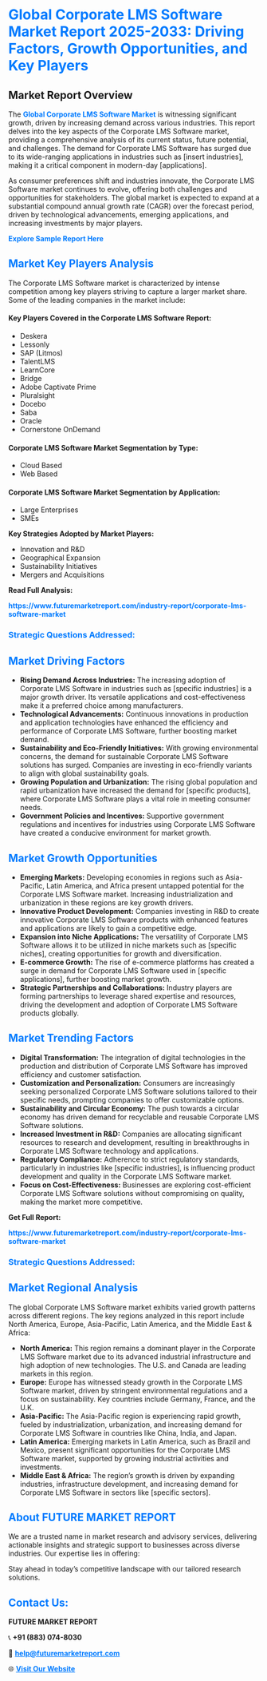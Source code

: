 <h1 style="color: #007BFF;">Global Corporate LMS Software Market Report 2025-2033: Driving Factors, Growth Opportunities, and Key Players</h1>

<section id="overview">
<h2>Market Report Overview</h2>
<p>The <a href="https://www.futuremarketreport.com/industry-report/corporate-lms-software-market" style="color: #007BFF; text-decoration: none;"><strong>Global Corporate LMS Software Market</strong></a> is witnessing significant growth, driven by increasing demand across various industries. This report delves into the key aspects of the Corporate LMS Software market, providing a comprehensive analysis of its current status, future potential, and challenges. The demand for Corporate LMS Software has surged due to its wide-ranging applications in industries such as [insert industries], making it a critical component in modern-day [applications].</p>
<p>As consumer preferences shift and industries innovate, the Corporate LMS Software market continues to evolve, offering both challenges and opportunities for stakeholders. The global market is expected to expand at a substantial compound annual growth rate (CAGR) over the forecast period, driven by technological advancements, emerging applications, and increasing investments by major players.</p>
</section>

<section id="overview">
<p><a href="https://www.futuremarketreport.com/request-sample/reportId=41021" style="color: #007BFF; text-decoration: none;"><strong>Explore Sample Report Here</strong></a></p>
</section>

<section id="key-players">
<h2 style="color: #007BFF;">Market Key Players Analysis</h2>
<p>The Corporate LMS Software market is characterized by intense competition among key players striving to capture a larger market share. Some of the leading companies in the market include:</p>
<h4>Key Players Covered in the Corporate LMS Software Report:</h4>
<ul><li>Deskera</li><li>Lessonly</li><li>SAP (Litmos)</li><li>TalentLMS</li><li>LearnCore</li><li>Bridge</li><li>Adobe Captivate Prime</li><li>Pluralsight</li><li>Docebo</li><li>Saba</li><li>Oracle</li><li>Cornerstone OnDemand</li></ul>
<h4>Corporate LMS Software Market Segmentation by Type:</h4>
<ul><li>Cloud Based</li><li>Web Based</li></ul>

<h4>Corporate LMS Software Market Segmentation by Application:</h4>
<ul><li>Large Enterprises</li><li>SMEs</li></ul>
<p><strong>Key Strategies Adopted by Market Players:</strong></p>
<ul>
<li>Innovation and R&D</li>
<li>Geographical Expansion</li>
<li>Sustainability Initiatives</li>
<li>Mergers and Acquisitions</li>
</ul>
</section>

<section>
<p><strong>Read Full Analysis: </strong></p><a href="https://www.futuremarketreport.com/industry-report/corporate-lms-software-market" style="color: #007BFF; text-decoration: none;"><strong>https://www.futuremarketreport.com/industry-report/corporate-lms-software-market</strong></a>
<h3 style="color: #007BFF;">Strategic Questions Addressed:</h3>
</section>

<section id="driving-factors">
<h2 style="color: #007BFF;">Market Driving Factors</h2>
<ul>
<li><strong>Rising Demand Across Industries:</strong> The increasing adoption of Corporate LMS Software in industries such as [specific industries] is a major growth driver. Its versatile applications and cost-effectiveness make it a preferred choice among manufacturers.</li>
<li><strong>Technological Advancements:</strong> Continuous innovations in production and application technologies have enhanced the efficiency and performance of Corporate LMS Software, further boosting market demand.</li>
<li><strong>Sustainability and Eco-Friendly Initiatives:</strong> With growing environmental concerns, the demand for sustainable Corporate LMS Software solutions has surged. Companies are investing in eco-friendly variants to align with global sustainability goals.</li>
<li><strong>Growing Population and Urbanization:</strong> The rising global population and rapid urbanization have increased the demand for [specific products], where Corporate LMS Software plays a vital role in meeting consumer needs.</li>
<li><strong>Government Policies and Incentives:</strong> Supportive government regulations and incentives for industries using Corporate LMS Software have created a conducive environment for market growth.</li>
</ul>
</section>

<section id="growth-opportunities">
<h2 style="color: #007BFF;">Market Growth Opportunities</h2>
<ul>
<li><strong>Emerging Markets:</strong> Developing economies in regions such as Asia-Pacific, Latin America, and Africa present untapped potential for the Corporate LMS Software market. Increasing industrialization and urbanization in these regions are key growth drivers.</li>
<li><strong>Innovative Product Development:</strong> Companies investing in R&D to create innovative Corporate LMS Software products with enhanced features and applications are likely to gain a competitive edge.</li>
<li><strong>Expansion into Niche Applications:</strong> The versatility of Corporate LMS Software allows it to be utilized in niche markets such as [specific niches], creating opportunities for growth and diversification.</li>
<li><strong>E-commerce Growth:</strong> The rise of e-commerce platforms has created a surge in demand for Corporate LMS Software used in [specific applications], further boosting market growth.</li>
<li><strong>Strategic Partnerships and Collaborations:</strong> Industry players are forming partnerships to leverage shared expertise and resources, driving the development and adoption of Corporate LMS Software products globally.</li>
</ul>
</section>

<section id="trending-factors">
<h2 style="color: #007BFF;">Market Trending Factors</h2>
<ul>
<li><strong>Digital Transformation:</strong> The integration of digital technologies in the production and distribution of Corporate LMS Software has improved efficiency and customer satisfaction.</li>
<li><strong>Customization and Personalization:</strong> Consumers are increasingly seeking personalized Corporate LMS Software solutions tailored to their specific needs, prompting companies to offer customizable options.</li>
<li><strong>Sustainability and Circular Economy:</strong> The push towards a circular economy has driven demand for recyclable and reusable Corporate LMS Software solutions.</li>
<li><strong>Increased Investment in R&D:</strong> Companies are allocating significant resources to research and development, resulting in breakthroughs in Corporate LMS Software technology and applications.</li>
<li><strong>Regulatory Compliance:</strong> Adherence to strict regulatory standards, particularly in industries like [specific industries], is influencing product development and quality in the Corporate LMS Software market.</li>
<li><strong>Focus on Cost-Effectiveness:</strong> Businesses are exploring cost-efficient Corporate LMS Software solutions without compromising on quality, making the market more competitive.</li>
</ul>
</section>

<section>
<p><strong>Get Full Report: </strong></p><a href="https://www.futuremarketreport.com/industry-report/corporate-lms-software-market" style="color: #007BFF; text-decoration: none;"><strong>https://www.futuremarketreport.com/industry-report/corporate-lms-software-market</strong></a>
<h3 style="color: #007BFF;">Strategic Questions Addressed:</h3>
</section>


<section id="regional-analysis">
<h2 style="color: #007BFF;">Market Regional Analysis</h2>
<p>The global Corporate LMS Software market exhibits varied growth patterns across different regions. The key regions analyzed in this report include North America, Europe, Asia-Pacific, Latin America, and the Middle East & Africa:</p>
<ul>
<li><strong>North America:</strong> This region remains a dominant player in the Corporate LMS Software market due to its advanced industrial infrastructure and high adoption of new technologies. The U.S. and Canada are leading markets in this region.</li>
<li><strong>Europe:</strong> Europe has witnessed steady growth in the Corporate LMS Software market, driven by stringent environmental regulations and a focus on sustainability. Key countries include Germany, France, and the U.K.</li>
<li><strong>Asia-Pacific:</strong> The Asia-Pacific region is experiencing rapid growth, fueled by industrialization, urbanization, and increasing demand for Corporate LMS Software in countries like China, India, and Japan.</li>
<li><strong>Latin America:</strong> Emerging markets in Latin America, such as Brazil and Mexico, present significant opportunities for the Corporate LMS Software market, supported by growing industrial activities and investments.</li>
<li><strong>Middle East & Africa:</strong> The region’s growth is driven by expanding industries, infrastructure development, and increasing demand for Corporate LMS Software in sectors like [specific sectors].</li>
</ul>
</section>

<footer>
<h2 style="color: #007BFF;">About FUTURE MARKET REPORT</h2>
<p>We are a trusted name in market research and advisory services, delivering actionable insights and strategic support to businesses across diverse industries. Our expertise lies in offering:</p>

<p>Stay ahead in today’s competitive landscape with our tailored research solutions.</p>

<h2 style="color: #007BFF;">Contact Us:</h2>
<p><strong>FUTURE MARKET REPORT</strong></p>
<p>📞 <strong>+91 (883) 074-8030</strong></p>
<p>📧 <strong><a href="mailto:help@futuremarketreport.com" style="color: #007BFF;">help@futuremarketreport.com</a></strong></p>
<p>🌐 <strong><a href="https://www.futuremarketreport.com/" style="color: #007BFF;">Visit Our Website</a></strong></p>
</footer>